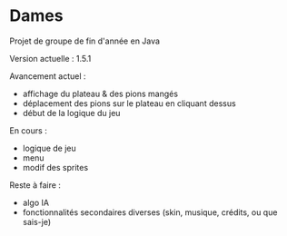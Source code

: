 # Dames
Projet de groupe de fin d'année en Java

Version actuelle : 1.5.1

Avancement actuel :
  - affichage du plateau & des pions mangés
  - déplacement des pions sur le plateau en cliquant dessus
  - début de la logique du jeu
  
 En cours :
  - logique de jeu
  - menu
  - modif des sprites
  
Reste à faire :
  - algo IA
  - fonctionnalités secondaires diverses (skin, musique, crédits, ou que sais-je)
